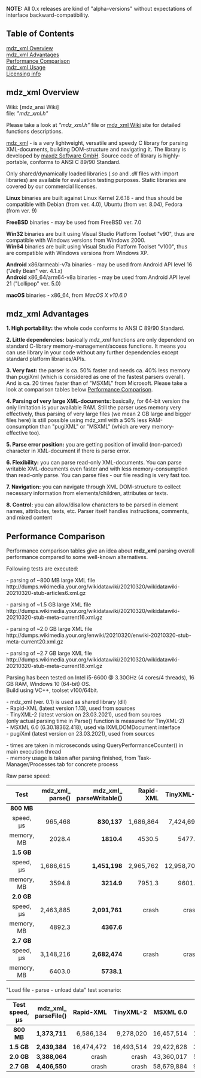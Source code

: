 **NOTE:** All 0.x releases are kind of "alpha-versions" without expectations of interface backward-compatibility.

## Table of Contents
[mdz_xml Overview](#mdz_xml-Overview)<br>
[mdz_xml Advantages](#mdz_xml-Advantages)<br>
[Performance Comparison](#performance-comparison)<br>
[mdz_xml Usage](#mdz_xml-Usage)<br>
[Licensing info](#Licensing-info)<br>

## mdz_xml Overview
Wiki: [mdz_ansi Wiki]<br>
file: *"mdz_xml.h"*

Please take a look at *"mdz_xml.h"* file or [mdz_xml Wiki] site for detailed functions descriptions.

[mdz_xml Wiki]: https://github.com/maxdz-gmbh/mdz_xml/wiki/mdz_xml-overview

[mdz_xml] - is a very lightweight, versatile and speedy C  library for  parsing XML-documents, building DOM-structure and navigating it. The library is developed by [maxdz Software GmbH]. Source code of library is highly-portable, conforms to ANSI C 89/90 Standard.

Only shared/dynamically loaded libraries (*.so* and *.dll* files with import libraries) are available for evaluation testing purposes. Static libraries are covered by our commercial licenses.

**Linux** binaries are built against Linux Kernel 2.6.18 - and thus should be compatible with Debian (from ver. 4.0), Ubuntu (from ver. 8.04), Fedora (from ver. 9)

**FreeBSD** binaries - may be used from FreeBSD ver. 7.0

**Win32** binaries are built using Visual Studio Platform Toolset "v90", thus are compatible with Windows versions from Windows 2000.<br>
**Win64** binaries are built using Visual Studio Platform Toolset "v100", thus are compatible with Windows versions from Windows XP.<br>

**Android** x86/armeabi-v7a binaries - may be used from Android API level 16 ("Jelly Bean" ver. 4.1.x)<br>
**Android** x86_64/arm64-v8a binaries - may be used from Android API level 21 ("Lollipop" ver. 5.0)

**macOS** binaries - x86_64, from *MacOS X v10.6.0*

[mdz_xml]: https://github.com/maxdz-gmbh/mdz_xml
[maxdz Software GmbH]: https://maxdz.com/

## mdz_xml Advantages

**1. High portability:** the whole code conforms to ANSI C 89/90 Standard.

**2. Little dependencies:** basically *mdz_xml* functions are only dependend on standard C-library memory-management/access functions. It means you can use library in your code without any further dependencies except standard platform libraries/APIs.

**3. Very fast:** the parser is ca. 50% faster and needs ca. 40% less memory than pugiXml (which is considered as one of the fastest parsers overall). And is ca. 20 times faster than of "MSXML" from Microsoft. Please take a look at comparison tables below [Performance Comparison](#performance-comparison).

**4. Parsing of very large XML-documents:** basically, for 64-bit version the only limitation is your available RAM. Still the parser uses memory very effectively, thus parsing of very large files (we mean 2 GB large and bigger files here) is still possible using mdz_xml with a 50% less RAM-consumption than "pugiXML" or "MSXML" (which are very memory-effective too).

**5. Parse error position:** you are getting position of invalid (non-parced) character in XML-document if there is parse error.

**6. Flexibility:** you can parse read-only XML-documents. You can parse writable XML-documents even faster and with less memory-consumption than read-only parse. You can parse files - our file reading is very fast too.

**7. Navigation:** you can navigate through XML DOM-structure to collect necessary information from elements/children, attributes or texts.

**8. Control:** you can allow/disallow characters to be parsed in element names, attributes, texts, etc. Parser itself handles <?..?> instructions, <!--...--> comments, and mixed content

## Performance Comparison

Performance comparison tables give an idea about **mdz_xml** parsing overall performance compared to some well-known alternatives.

Following tests are executed:

<p>- parsing of ~800 MB large XML file<br>
http://dumps.wikimedia.your.org/wikidatawiki/20210320/wikidatawiki-20210320-stub-articles6.xml.gz

<p>- parsing of ~1.5 GB large XML file<br>
http://dumps.wikimedia.your.org/wikidatawiki/20210320/wikidatawiki-20210320-stub-meta-current16.xml.gz

<p>- parsing of ~2.0 GB large XML file<br>
http://dumps.wikimedia.your.org/enwiki/20210320/enwiki-20210320-stub-meta-current20.xml.gz

<p>- parsing of ~2.7 GB large XML file<br>
http://dumps.wikimedia.your.org/wikidatawiki/20210320/wikidatawiki-20210320-stub-meta-current18.xml.gz

Parsing has been tested on Intel i5-6600 @ 3.30GHz (4 cores/4 threads), 16 GB RAM, Windows 10 (64-bit) OS.<br>
Build using VC++, toolset v100/64bit.

<p>- mdz_xml (ver. 0.1) is used as shared library (dll)<br>
- Rapid-XML (latest version 1.13), used from sources<br>
- TinyXML-2 (latest version on 23.03.2021), used from sources<br>
(only actual parsing time in Parse() function is measured for TinyXML-2)<br>
- MSXML 6.0 (6.30.18362.418), used via IXMLDOMDocument interface<br>
- pugiXml (latest version on 23.03.2021), used from sources

<p>- times are taken in microseconds using QueryPerformanceCounter() in main execution thread<br>
- memory usage is taken after parsing finished, from Task-Manager/Processes tab for concrete process<br>

Raw parse speed:

| Test  | mdz_xml_<br>parse() | mdz_xml_<br>parseWritable() | Rapid-XML|TinyXML-2|MSXML 6.0|pugiXml|
| :---: | ---:               | ---:                        | ---:       | ---:           | ---:            | ---:    |
| **800 MB**|                |                             |            |                 |            |          |
| speed,  μs| 965,468       |**830,137**               |1,686,864     |7,424,695     |12,940,236     |1,243,289 |
| memory, MB| 2028.4       |**1810.4**                  |4530.5       |5477.5       |3428.5        |3298.5 |
| **1.5 GB** |             |                           |              |             |                 |   |
| speed,  μs | 1,686,615   | **1,451,198**           | 2,965,762     |12,958,705    |22,529,768     |2,181,464|
| memory, MB | 3594.8      | **3214.9**             | 7951.3          | 9601.6      |6095.3        |5806.0   |
| **2.0 GB** |            |                         |                 |             |              |    |
| speed,  μs |  2,463,885 | **2,091,761**          |  crash          | crash      | 32,466,422   |3,428,855|
| memory, MB |   4892.3    | **4367.6**            |              |              |8279.7     |7911.0|
| **2.7 GB** |            |                       |                  |              |         |     |
| speed,  μs | 3,148,216| **2,682,474**           | crash           | crash        |43,521,423 |4,124,275|
| memory, MB | 6403.0  |  **5738.1**              |                 |              |10809.6    |10274.6|

"Load file - parse - unload data" test scenario:

| Test<br>speed, μs  | mdz_xml_<br>parseFile() | Rapid-XML|TinyXML-2|MSXML 6.0|pugiXml|
| :---:              | ---:                    | ---:      | ---:    | ---:    | ---: |
| **800 MB**         | **1,373,711**          |6,586,134   |9,278,020|16,457,514|1,899,272|
| **1.5 GB**        |  **2,439,384**          |16,474,472 | 16,493,514| 29,422,628 |3,515,159|
| **2.0 GB**        | **3,388,064**          |crash | crash| 43,360,017 |5,411,959|
| **2.7 GB**        | **4,406,550**          |crash | crash| 58,679,884 |9,551,191|
